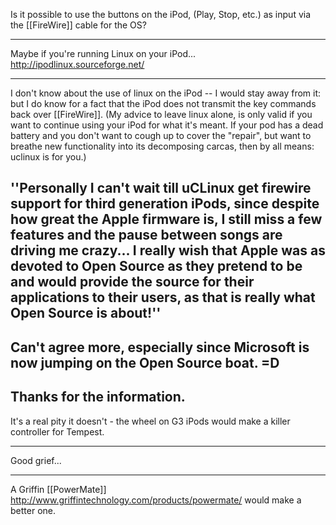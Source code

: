 Is it possible to use the buttons on the iPod, (Play, Stop, etc.) as input via the [[FireWire]] cable for the OS?

----

Maybe if you're running Linux on your iPod... http://ipodlinux.sourceforge.net/

----

I don't know about the use of linux on the iPod -- I would stay away from it: but I do know for a fact that the iPod does not transmit the key commands back over [[FireWire]].
(My advice to leave linux alone, is only valid if you want to continue using your iPod for what it's meant.  If your pod has a dead battery and you don't want to cough up to cover the "repair", but want to breathe new functionality into its decomposing carcas, then by all means: uclinux is for you.)

''Personally I can't wait till uCLinux get firewire support for third generation iPods, since despite how great the Apple firmware is, I still miss a few features and the pause between songs are driving me crazy... I really wish that Apple was as devoted to Open Source as they pretend to be and would provide the source for their applications to their users, as that is really what Open Source is about!''
----
Can't agree more, especially since Microsoft is now jumping on the Open Source boat. =D
----
Thanks for the information.
----
It's a real pity it doesn't - the wheel on G3 iPods would make a killer controller for Tempest.

----

Good grief...

----
A Griffin [[PowerMate]] http://www.griffintechnology.com/products/powermate/ would make a better one.